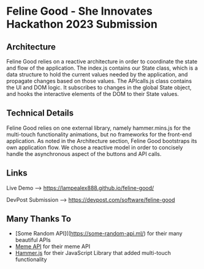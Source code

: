 # Feline Good - She Innovates Hackathon 2023 Submission

## Architecture

Feline Good relies on a reactive architecture in order to coordinate the state and flow of the application. The index.js contains our State class, which is a data structure to hold the current values needed by the application, and propagate changes based on those values. The APIcalls.js class contains the UI and DOM logic. It subscribes to changes in the global State object, and hooks the interactive elements of the DOM to their State values.

## Technical Details

Feline Good relies on one external library, namely hammer.mins.js for the multi-touch functionality animations, but no frameworks for the front-end application. As noted in the Architecture section, Feline Good bootstraps its own application flow. We chose a reactive model in order to concisely handle the asynchronous aspect of the buttons and API calls.

## Links 

Live Demo --> https://lampealex888.github.io/feline-good/

DevPost Submission --> https://devpost.com/software/feline-good

## Many Thanks To

* [Some Random API]((https://some-random-api.ml/) for their many beautiful APIs
* [Meme API](https://github.com/D3vd/Meme_Api) for their meme API
* [Hammer.js](https://hammerjs.github.io/) for their JavaScript Library that added multi-touch functionality


